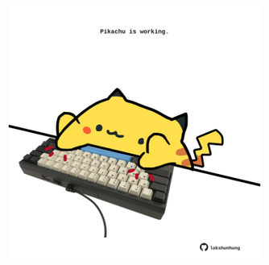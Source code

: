 <!-- built at 18/09/2025, 13:07:15 UTC -->
<p align="center">
  <img width="500" height="500" src="./ReadmeImage.svg">
</p>
